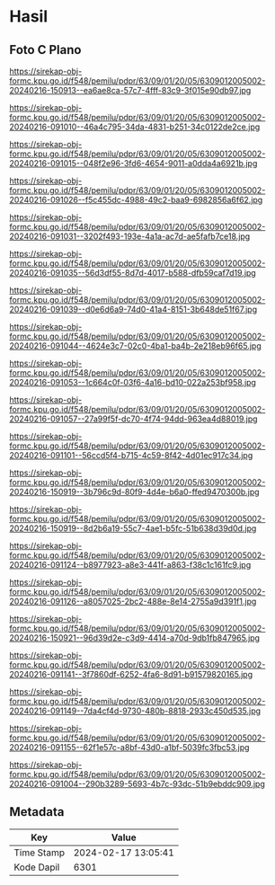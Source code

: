 # Hasil

## Foto C Plano

https://sirekap-obj-formc.kpu.go.id/f548/pemilu/pdpr/63/09/01/20/05/6309012005002-20240216-150913--ea6ae8ca-57c7-4fff-83c9-3f015e90db97.jpg

https://sirekap-obj-formc.kpu.go.id/f548/pemilu/pdpr/63/09/01/20/05/6309012005002-20240216-091010--46a4c795-34da-4831-b251-34c0122de2ce.jpg

https://sirekap-obj-formc.kpu.go.id/f548/pemilu/pdpr/63/09/01/20/05/6309012005002-20240216-091015--048f2e96-3fd6-4654-9011-a0dda4a6921b.jpg

https://sirekap-obj-formc.kpu.go.id/f548/pemilu/pdpr/63/09/01/20/05/6309012005002-20240216-091026--f5c455dc-4988-49c2-baa9-6982856a6f62.jpg

https://sirekap-obj-formc.kpu.go.id/f548/pemilu/pdpr/63/09/01/20/05/6309012005002-20240216-091031--3202f493-193e-4a1a-ac7d-ae5fafb7ce18.jpg

https://sirekap-obj-formc.kpu.go.id/f548/pemilu/pdpr/63/09/01/20/05/6309012005002-20240216-091035--56d3df55-8d7d-4017-b588-dfb59caf7d19.jpg

https://sirekap-obj-formc.kpu.go.id/f548/pemilu/pdpr/63/09/01/20/05/6309012005002-20240216-091039--d0e6d6a9-74d0-41a4-8151-3b648de51f67.jpg

https://sirekap-obj-formc.kpu.go.id/f548/pemilu/pdpr/63/09/01/20/05/6309012005002-20240216-091044--4624e3c7-02c0-4ba1-ba4b-2e218eb96f65.jpg

https://sirekap-obj-formc.kpu.go.id/f548/pemilu/pdpr/63/09/01/20/05/6309012005002-20240216-091053--1c664c0f-03f6-4a16-bd10-022a253bf958.jpg

https://sirekap-obj-formc.kpu.go.id/f548/pemilu/pdpr/63/09/01/20/05/6309012005002-20240216-091057--27a99f5f-dc70-4f74-94dd-963ea4d88019.jpg

https://sirekap-obj-formc.kpu.go.id/f548/pemilu/pdpr/63/09/01/20/05/6309012005002-20240216-091101--56ccd5f4-b715-4c59-8f42-4d01ec917c34.jpg

https://sirekap-obj-formc.kpu.go.id/f548/pemilu/pdpr/63/09/01/20/05/6309012005002-20240216-150919--3b796c9d-80f9-4d4e-b6a0-ffed9470300b.jpg

https://sirekap-obj-formc.kpu.go.id/f548/pemilu/pdpr/63/09/01/20/05/6309012005002-20240216-150919--8d2b6a19-55c7-4ae1-b5fc-51b638d39d0d.jpg

https://sirekap-obj-formc.kpu.go.id/f548/pemilu/pdpr/63/09/01/20/05/6309012005002-20240216-091124--b8977923-a8e3-441f-a863-f38c1c161fc9.jpg

https://sirekap-obj-formc.kpu.go.id/f548/pemilu/pdpr/63/09/01/20/05/6309012005002-20240216-091126--a8057025-2bc2-488e-8e14-2755a9d391f1.jpg

https://sirekap-obj-formc.kpu.go.id/f548/pemilu/pdpr/63/09/01/20/05/6309012005002-20240216-150921--96d39d2e-c3d9-4414-a70d-9db1fb847965.jpg

https://sirekap-obj-formc.kpu.go.id/f548/pemilu/pdpr/63/09/01/20/05/6309012005002-20240216-091141--3f7860df-6252-4fa6-8d91-b91579820165.jpg

https://sirekap-obj-formc.kpu.go.id/f548/pemilu/pdpr/63/09/01/20/05/6309012005002-20240216-091149--7da4cf4d-9730-480b-8818-2933c450d535.jpg

https://sirekap-obj-formc.kpu.go.id/f548/pemilu/pdpr/63/09/01/20/05/6309012005002-20240216-091155--62f1e57c-a8bf-43d0-a1bf-5039fc3fbc53.jpg

https://sirekap-obj-formc.kpu.go.id/f548/pemilu/pdpr/63/09/01/20/05/6309012005002-20240216-091004--290b3289-5693-4b7c-93dc-51b9ebddc909.jpg


## Metadata

| Key        | Value               |
| ---------- | ------------------- |
| Time Stamp | 2024-02-17 13:05:41 |
| Kode Dapil | 6301                |



